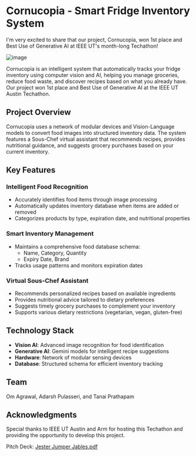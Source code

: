 # Cornucopia - Smart Fridge Inventory System

I'm very excited to share that our project, Cornucopia, won 1st place and Best Use of Generative AI at IEEE UT's month-long Techathon!

![image](https://github.com/user-attachments/assets/62ce8a60-ea69-4b68-8335-c6866445e258)

Cornucopia is an intelligent system that automatically tracks your fridge inventory using computer vision and AI, helping you manage groceries, reduce food waste, and discover recipes based on what you already have. Our project won 1st place and Best Use of Generative AI at the IEEE UT Austin Techathon.

## Project Overview

Cornucopia uses a network of modular devices and Vision-Language models to convert food images into structured inventory data. The system features a Sous-Chef virtual assistant that recommends recipes, provides nutritional guidance, and suggests grocery purchases based on your current inventory.

## Key Features

### Intelligent Food Recognition
- Accurately identifies food items through image processing
- Automatically updates inventory database when items are added or removed
- Categorizes products by type, expiration date, and nutritional properties

### Smart Inventory Management
- Maintains a comprehensive food database schema:
  - Name, Category, Quantity
  - Expiry Date, Brand
- Tracks usage patterns and monitors expiration dates

### Virtual Sous-Chef Assistant
- Recommends personalized recipes based on available ingredients
- Provides nutritional advice tailored to dietary preferences
- Suggests timely grocery purchases to complement your inventory
- Supports various dietary restrictions (vegetarian, vegan, gluten-free)

## Technology Stack

- **Vision AI**: Advanced image recognition for food identification
- **Generative AI**: Gemini models for intelligent recipe suggestions
- **Hardware**: Network of modular sensing devices
- **Database**: Structured schema for efficient inventory tracking

## Team
Om Agrawal, Adarsh Pulasseri, and Tanai Prathapam

## Acknowledgments
Special thanks to IEEE UT Austin and Arm for hosting this Techathon and providing the opportunity to develop this project.

Pitch Deck:
[Jester Jumper Jables.pdf](https://github.com/user-attachments/files/20214701/Jester.Jumper.Jables.pdf)
